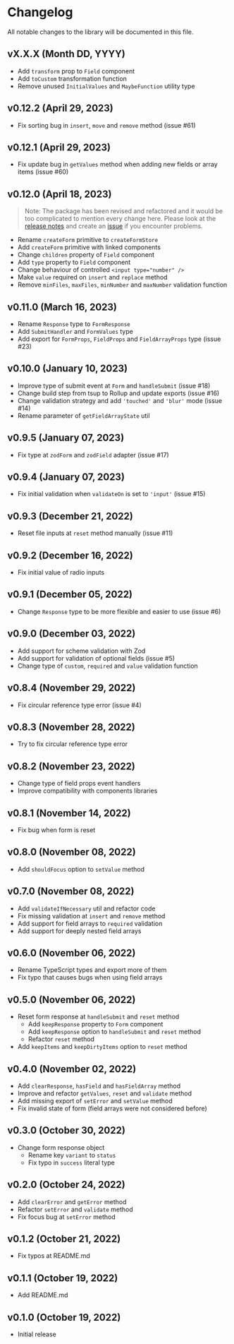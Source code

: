 # Changelog

All notable changes to the library will be documented in this file.

## vX.X.X (Month DD, YYYY)

- Add `transform` prop to `Field` component
- Add `toCustom` transformation function
- Remove unused `InitialValues` and `MaybeFunction` utility type

## v0.12.2 (April 29, 2023)

- Fix sorting bug in `insert`, `move` and `remove` method (issue #61)

## v0.12.1 (April 29, 2023)

- Fix update bug in `getValues` method when adding new fields or array items (issue #60)

## v0.12.0 (April 18, 2023)

> Note: The package has been revised and refactored and it would be too complicated to mention every change here. Please look at the [release notes](https://github.com/fabian-hiller/modular-forms/releases/tag/v0.12.0-solid) and create an [issue](https://github.com/fabian-hiller/modular-forms/issues/new) if you encounter problems.

- Rename `createForm` primitive to `createFormStore`
- Add `createForm` primitive with linked components
- Change `children` property of `Field` component
- Add `type` property to `Field` component
- Change behaviour of controlled `<input type="number" />`
- Make `value` required on `insert` and `replace` method
- Remove `minFiles`, `maxFiles`, `minNumber` and `maxNumber` validation function

## v0.11.0 (March 16, 2023)

- Rename `Response` type to `FormResponse`
- Add `SubmitHandler` and `FormValues` type
- Add export for `FormProps`, `FieldProps` and `FieldArrayProps` type (issue #23)

## v0.10.0 (January 10, 2023)

- Improve type of submit event at `Form` and `handleSubmit` (issue #18)
- Change build step from tsup to Rollup and update exports (issue #16)
- Change validation strategy and add `'touched'` and `'blur'` mode (issue #14)
- Rename parameter of `getFieldArrayState` util

## v0.9.5 (January 07, 2023)

- Fix type at `zodForm` and `zodField` adapter (issue #17)

## v0.9.4 (January 07, 2023)

- Fix initial validation when `validateOn` is set to `'input'` (issue #15)

## v0.9.3 (December 21, 2022)

- Reset file inputs at `reset` method manually (issue #11)

## v0.9.2 (December 16, 2022)

- Fix initial value of radio inputs

## v0.9.1 (December 05, 2022)

- Change `Response` type to be more flexible and easier to use (issue #6)

## v0.9.0 (December 03, 2022)

- Add support for scheme validation with Zod
- Add support for validation of optional fields (issue #5)
- Change type of `custom`, `required` and `value` validation function

## v0.8.4 (November 29, 2022)

- Fix circular reference type error (issue #4)

## v0.8.3 (November 28, 2022)

- Try to fix circular reference type error

## v0.8.2 (November 23, 2022)

- Change type of field props event handlers
- Improve compatibility with components libraries

## v0.8.1 (November 14, 2022)

- Fix bug when form is reset

## v0.8.0 (November 08, 2022)

- Add `shouldFocus` option to `setValue` method

## v0.7.0 (November 08, 2022)

- Add `validateIfNecessary` util and refactor code
- Fix missing validation at `insert` and `remove` method
- Add support for field arrays to `required` validation
- Add support for deeply nested field arrays

## v0.6.0 (November 06, 2022)

- Rename TypeScript types and export more of them
- Fix typo that causes bugs when using field arrays

## v0.5.0 (November 06, 2022)

- Reset form response at `handleSubmit` and `reset` method
  - Add `keepResponse` property to `Form` component
  - Add `keepResponse` option to `handleSubmit` and `reset` method
  - Refactor `reset` method
- Add `keepItems` and `keepDirtyItems` option to `reset` method

## v0.4.0 (November 02, 2022)

- Add `clearResponse`, `hasField` and `hasFieldArray` method
- Improve and refactor `getValues`, `reset` and `validate` method
- Add missing export of `setError` and `setValue` method
- Fix invalid state of form (field arrays were not considered before)

## v0.3.0 (October 30, 2022)

- Change form response object
  - Rename key `variant` to `status`
  - Fix typo in `success` literal type

## v0.2.0 (October 24, 2022)

- Add `clearError` and `getError` method
- Refactor `setError` and `validate` method
- Fix focus bug at `setError` method

## v0.1.2 (October 21, 2022)

- Fix typos at README.md

## v0.1.1 (October 19, 2022)

- Add README.md

## v0.1.0 (October 19, 2022)

- Initial release
